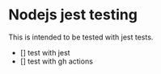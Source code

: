 # Nodejs jest testing

This is intended to be tested with jest tests.
 
- [] test with jest
- [] test with gh actions 
